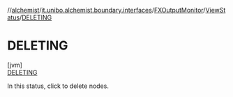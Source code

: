 //[alchemist](../../../../../index.md)/[it.unibo.alchemist.boundary.interfaces](../../../index.md)/[FXOutputMonitor](../../index.md)/[ViewStatus](../index.md)/[DELETING](index.md)

# DELETING

[jvm]\
[DELETING](index.md)

In this status, click to delete nodes.

